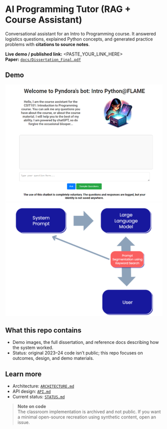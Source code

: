 # AI Programming Tutor (RAG + Course Assistant)

Conversational assistant for an Intro to Programming course. It answered logistics questions, explained Python concepts, and generated practice problems with **citations to source notes**.

**Live demo / published link:** <PASTE_YOUR_LINK_HERE>  
**Paper:** [`docs/Dissertation_Final.pdf`](docs/Dissertation_Final.pdf)

## Demo
<img alt="demo 1" src="assets/demo_1.png" width="720"/>
<img alt="demo 2" src="assets/demo_2.png" width="720"/>

## What this repo contains
- Demo images, the full dissertation, and reference docs describing how the system worked.
- Status: original 2023–24 code isn’t public; this repo focuses on outcomes, design, and demo materials.

## Learn more
- Architecture: [`ARCHITECTURE.md`](ARCHITECTURE.md)
- API design: [`API.md`](API.md)
- Current status: [`STATUS.md`](STATUS.md)

> **Note on code**  
> The classroom implementation is archived and not public. If you want a minimal open-source recreation using synthetic content, open an issue.
